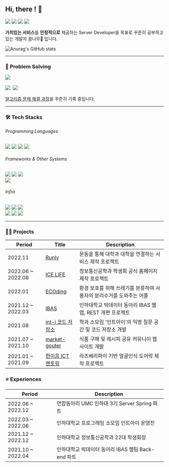 ## Hi, there ! 🖤

<a href="https://mingyum119.tistory.com/"><img src="https://img.shields.io/badge/Blog-000000?style=flat-square&logo=Tistory&logoColor=white"/></a>
<a href="https://www.instagram.com/gyeomi_08.31/"><img src="https://img.shields.io/badge/Instagram-E4405F?style=flat-square&logo=instagram&logoColor=white"/></a>
<a href="mailto:mingyum119@naver.com"><img src="https://img.shields.io/badge/EMAIL-EA4335?style=flat-square&logo=gmail&logoColor=white"/></a>
  <a href="https://hits.seeyoufarm.com"><img src="https://hits.seeyoufarm.com/api/count/incr/badge.svg?url=https%3A%2F%2Fgithub.com%2FMingyum-Kim&count_bg=%2379C83D&title_bg=%23555555&icon=&icon_color=%23E7E7E7&title=hits&edge_flat=false"/></a>
  
**가치있는 서비스**를 **안정적으로** 제공하는 Server Developer을 목표로 꾸준히 공부하고 있는 개발자 꿈나무🌳 입니다. 

![Anurag's GitHub stats](https://github-readme-stats.vercel.app/api?username=Mingyum-Kim&show_icons=true&theme=radical)

* * * 

### 🧩 Problem Solving 

<p>
  <img src="http://mazassumnida.wtf/api/v2/generate_badge?boj=gms08194">
  <br>
  <br>
  <a href="https://www.acmicpc.net/user/gms08194"><img src="https://img.shields.io/badge/BOJ-3766AB?style=flat-square&logo=Bloglovin&logoColor=white"/></a>&nbsp </a>
  <a href="[https://codeforces.com/profile/gms08194](https://www.algospot.com/user/profile/170234)"><img src="https://img.shields.io/badge/Algospot-C02942?style=flat-square&logo=circleci&logoColor=white"/></a>&nbsp </a>
</p>

[알고리즘 문제 해결 과정](https://github.com/Mingyum-Kim/Algorithm)을 꾸준히 기록 중입니다.

* * * 

### 🛠 Tech Stacks 

###### Programming Languages
<p>
  <img src="https://img.shields.io/badge/C++-00599C?style=flat-square&logo=c%2B%2B&logoColor=white"> 
  <img src="https://img.shields.io/badge/Python-3776AB?style=flat-square&logo=Python&logoColor=white">
  <img src="https://img.shields.io/badge/JAVA-FF7800?style=flat-square&logo=&logoColor=white">
  <img src="https://img.shields.io/badge/JavaScript-F7DF1E?style=flat-square&logo=JavaScript&logoColor=white">
</p>

###### Frameworks & Other Systems 
<p>
  <img src="https://img.shields.io/badge/Spring boot-6DB33F?style=flat-square&logo=Spring%20Boot&logoColor=white">
  <img src="https://img.shields.io/badge/Node.js-339933?style=flat-square&logo=Node.js&logoColor=white">
  <img src="https://img.shields.io/badge/Express-000000?style=flat-square&logo=Express&logoColor=white">
  <br>
  <img src="https://img.shields.io/badge/MySQL-4479A1?style=flat-square&logo=MySQL&logoColor=white">
</p>

###### Infra
<p>
  <img src="https://img.shields.io/badge/Amazon EC2-FF9900?style=flat-square&logo=Amazon%20EC2&logoColor=white">
  <img src="https://img.shields.io/badge/Amazon RDS-527FFF?style=flat-square&logo=Amazon%20RDS&logoColor=white">
  <img src="https://img.shields.io/badge/Amazon S3-569A31?style=flat-square&logo=Amazon%20S3&logoColor=white">
  <br>
  <img src="https://img.shields.io/badge/Jenkins-D24939?style=flat-square&logo=jenkins%20Actions&logoColor=white">
  <img src="https://img.shields.io/badge/Docker-2496ED?style=flat-square&logo=Docker&logoColor=white">
    <img src="https://img.shields.io/badge/kubernetes-326CE5?style=flat-square&logo=kubernetes&logoColor=white">
</p>
  

* * *

### 👩‍💻 Projects

|Period|Title|Description|
|---|---|---|
|2022.11|[Runlv](https://github.com/University-MakeUs-Challenge/3rd-hackathon-Team4)|운동을 통해 대학과 대학을 연결하는 서비스 제작 프로젝트|
|2022.06 ~ 2022.08|[ICE LIFE](https://github.com/ICE-LIFE/ICE-LIFE-Backend)|정보통신공학과 학생회 공식 홈페이지 제작 프로젝트|
|2022.01|[ECOding](https://github.com/Mingyum-Kim/Inha-hackathon-ECOding)|환경 보호를 위해 쓰레기를 분류하여 사용자의 분리수거를 도와주는 어플|
|2021.12 ~ 2022.03|[IBAS](https://github.com/InhaBas/Inhabas.com-api)|인하대학교 빅데이터 동아리 IBAS 웹앱, REST 개편 프로젝트|
|2021.08|[int-i 코드 저장소](https://github.com/int-i/int-i-official-site)|학과 소모임 '인트아이'의 익명 질문 공간 및 코드 저장소 개발|
|2021.07 ~ 2021.10|[market-gouter](https://github.com/haeun-i/market-gouter)|식품 구매 및 레시피 공유 커뮤니이 웹사이트 개발|
|2021.01 ~ 2021.09|[한이음 ICT 멘토링](https://mingyum119.tistory.com/99)|라즈베리파이 기반 얼굴인식 도어락 제작 프로젝트|


### ⭐ Experiences

|Period|Description|
|---|---|
|2022.06 ~ 2022.12|연합동아리 UMC 인하대 3기 Server Spring 파트|
|2022.03 ~ 2022.06|인하대학교 프로그래밍 소모임 인트아이 운영진 |
|2021.12 ~ 2022.12|인하대학교 정보통신공학과 22대 학생회장 |
|2021.10 ~ 2022.04|인하대학교 빅데이터 동아리 IBAS 웹팀 Back-end 파트 |
